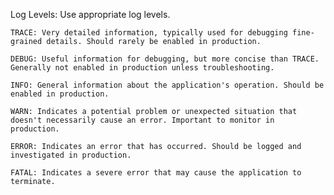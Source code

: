 Log Levels: Use appropriate log levels.

    TRACE: Very detailed information, typically used for debugging fine-grained details. Should rarely be enabled in production.

    DEBUG: Useful information for debugging, but more concise than TRACE. Generally not enabled in production unless troubleshooting.

    INFO: General information about the application's operation. Should be enabled in production.

    WARN: Indicates a potential problem or unexpected situation that doesn't necessarily cause an error. Important to monitor in production.

    ERROR: Indicates an error that has occurred. Should be logged and investigated in production.

    FATAL: Indicates a severe error that may cause the application to terminate.
